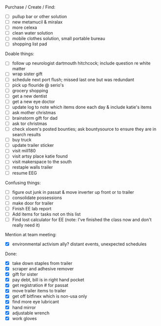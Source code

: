 Purchase / Create / Find:
- [ ] pullup bar or other solution
- [ ] new metamucil & miralax
- [ ] more celexa
- [ ] clean water solution
- [ ] mobile clothes solution, small portable bureau
- [ ] shopping list pad

Doable things:
- [ ] follow up neurologist dartmouth hitchcock; include question re white matter
- [ ] wrap sister gift
- [ ] schedule next port flush; missed last one but was redundant
- [ ] pick up flouride @ serio's
- [ ] grocery shopping
- [ ] get a new dentist
- [ ] get a new eye doctor
- [ ] update log to note which items done each day & include katie's items
- [ ] ask mother christmas
- [ ] brainstorm gift for dad
- [ ] ask tor christmas
- [ ] check xloem's posted bounties; ask bountysource to ensure they are in search results
- [ ] buy truck
- [ ] update trailer sticker
- [ ] visit mill180
- [ ] visit artsy place katie found
- [ ] visit makerspace to the south
- [ ] restaple walls trailer
- [ ] resume EEG

Confusing things:
- [ ] figure out junk in passat & move inverter up front or to trailer
- [ ] consolidate possessions
- [ ] make door for trailer
- [ ] Finish EE lab report
- [ ] Add items for tasks not on this list
- [ ] Find lost calculator for EE (note: I've finished the class now and don't really need it)

Mention at team meeting:
- [X] environmental activism ally?  distant events, unexpected schedules

Done:
- [X] take down staples from trailer
- [X] scraper and adhesive remover
- [X] gift for sister
- [X] pay debt, bill is in right hand pocket
- [X] get registration # for passat
- [X] move trailer items to trailer
- [X] get off bitfinex which is non-usa only
- [X] find more eye lubricant
- [X] hand mirror
- [X] adjustable wrench
- [X] work gloves
